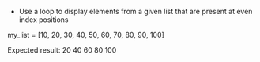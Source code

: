 * Use a loop to display elements from a given list that are present at even index positions

my_list = [10, 20, 30, 40, 50, 60, 70, 80, 90, 100]

Expected result:
20 40 60 80 100

